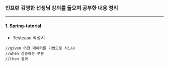         
### 인프런 김영한 선생님 강의를 들으며 공부한 내용 정리 
-------------

#### 1. Spring-tutorial
- Testcase 작성시
```
//given 어떤 데이터를 기반으로 하느냐
//when 검증하는 부분
//then 결과 
```

